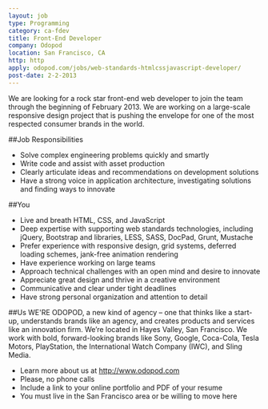 ```yaml
---
layout: job
type: Programming
category: ca-fdev
title: Front-End Developer
company: Odopod
location: San Francisco, CA
http: http
apply: odopod.com/jobs/web-standards-htmlcssjavascript-developer/
post-date: 2-2-2013
---
```


We are looking for a rock star front-end web developer to join the team through the beginning of February 2013. We are working on a large-scale responsive design project that is pushing the envelope for one of the most respected consumer brands in the world.

##Job Responsibilities
* Solve complex engineering problems quickly and smartly
* Write code and assist with asset production
* Clearly articulate ideas and recommendations on development solutions
* Have a strong voice in application architecture, investigating solutions and finding ways to innovate
 
##You
* Live and breath HTML, CSS, and JavaScript
* Deep expertise with supporting web standards technologies, including jQuery, Bootstrap and libraries, LESS, SASS, DocPad, Grunt, Mustache
* Prefer experience with responsive design, grid systems, deferred loading schemes, jank-free animation rendering  
* Have experience working on large teams
* Approach technical challenges with an open mind and desire to innovate
* Appreciate great design and thrive in a creative environment
* Communicative and clear under tight deadlines
* Have strong personal organization and attention to detail
 
##Us
WE'RE ODOPOD, a new kind of agency – one that thinks like a start-up, understands brands like an agency, and creates products and services like an innovation firm. We’re located in Hayes Valley, San Francisco. We work with bold, forward-looking brands like Sony, Google, Coca-Cola, Tesla Motors, PlayStation, the International Watch Company (IWC), and Sling Media.

* Learn more about us at <http://www.odopod.com>
* Please, no phone calls
* Include a link to your online portfolio and PDF of your resume
* You must live in the San Francisco area or be willing to move here